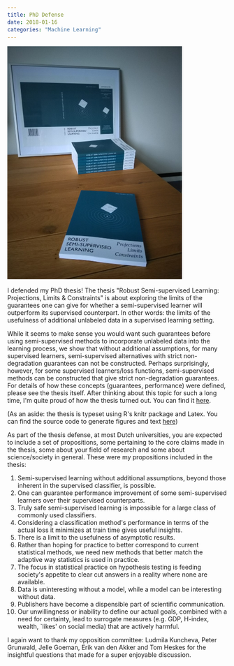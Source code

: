 ```yaml
---
title: PhD Defense
date: 2018-01-16
categories: "Machine Learning"
---
```


<img src="images/thesis-stack.jpg" alt="" width="400px" class="sidenote" />

I defended my PhD thesis! The thesis "Robust Semi-supervised Learning: Projections, Limits & Constraints" is about exploring the limits of the guarantees one can give for whether a semi-supervised learner will outperform its supervised counterpart. In other words: the limits of the usefulness of additional unlabeled data in a supervised learning setting. 

While it seems to make sense you would want such guarantees before using semi-supervised methods to incorporate unlabeled data into the learning process, we show that without additional assumptions, for many supervised learners, semi-supervised alternatives with strict non-degradation guarantees can not be constructed. Perhaps surprisingly, however, for some supervised learners/loss functions, semi-supervised methods can be constructed that give strict non-degradation guarantees. For details of how these concepts (guarantees, performance) were defined, please see the thesis itself. After thinking about this topic for such a long time, I'm quite proud of how the thesis turned out. You can find it [here](/thesis.pdf).

(As an aside: the thesis is typeset using R's knitr package and Latex. You can find the source code to generate figures and text [here](https://github.com/jkrijthe/RobustSSL))

As part of the thesis defense, at most Dutch universities, you are expected to include a set of propositions, some pertaining to the core claims made in the thesis, some about your field of research and some about science/society in general. These were my propositions included in the thesis:

1. Semi-supervised learning without additional assumptions, beyond those inherent in the supervised classifier, is possible.
2. One can guarantee performance improvement of some semi-supervised learners over their supervised counterparts. 
3. Truly safe semi-supervised learning is impossible for a large class of commonly used classifiers.
4. Considering a classification method's performance in terms of the actual loss it minimizes at train time gives useful insights. 
5. There is a limit to the usefulness of asymptotic results.
6. Rather than hoping for practice to better correspond to current statistical methods, we need new methods that better match the adaptive way statistics is used in practice.
7. The focus in statistical practice on hypothesis testing is feeding society's appetite to clear cut answers in a reality where none are available.
8. Data is uninteresting without a model, while a model can be interesting without data.
9. Publishers have become a dispensible part of scientific communication.
10. Our unwillingness or inability to define our actual goals, combined with a need for certainty, lead to surrogate measures (e.g. GDP, H-index, wealth, `likes' on social media) that are actively harmful.

I again want to thank my opposition committee: Ludmila Kuncheva, Peter Grunwald, Jelle Goeman, Erik van den Akker and Tom Heskes for the insightful questions that made for a super enjoyable discussion.
